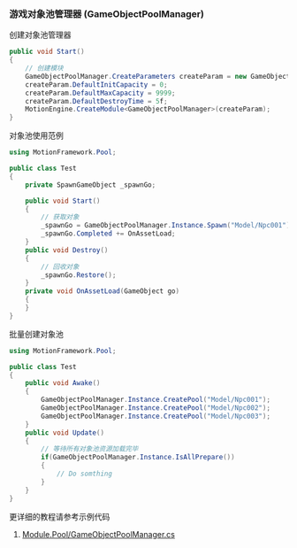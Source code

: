### 游戏对象池管理器 (GameObjectPoolManager)

创建对象池管理器
```C#
public void Start()
{
	// 创建模块
	GameObjectPoolManager.CreateParameters createParam = new GameObjectPoolManager.CreateParameters();
	createParam.DefaultInitCapacity = 0;
	createParam.DefaultMaxCapacity = 9999;
	createParam.DefaultDestroyTime = 5f;
	MotionEngine.CreateModule<GameObjectPoolManager>(createParam);
}
```

对象池使用范例
```C#
using MotionFramework.Pool;

public class Test
{
	private SpawnGameObject _spawnGo;

	public void Start()
	{
		// 获取对象
		_spawnGo = GameObjectPoolManager.Instance.Spawn("Model/Npc001");
		_spawnGo.Completed += OnAssetLoad;
	}
	public void Destroy()
	{
		// 回收对象
		_spawnGo.Restore();
	}
	private void OnAssetLoad(GameObject go)
	{
	}
}
```

批量创建对象池
```C#
using MotionFramework.Pool;

public class Test
{
	public void Awake()
	{
		GameObjectPoolManager.Instance.CreatePool("Model/Npc001");
		GameObjectPoolManager.Instance.CreatePool("Model/Npc002");
		GameObjectPoolManager.Instance.CreatePool("Model/Npc003");
	}
	public void Update()
	{
		// 等待所有对象池资源加载完毕
		if(GameObjectPoolManager.Instance.IsAllPrepare())
		{
			// Do somthing
		}
	}
}
```

更详细的教程请参考示例代码
1. [Module.Pool/GameObjectPoolManager.cs](https://github.com/gmhevinci/MotionFramework/blob/master/Assets/MotionFramework/Scripts/Runtime/Module/Module.Pool/GameObjectPoolManager.cs)